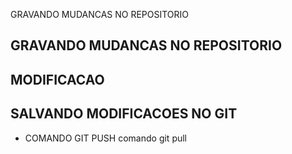 GRAVANDO MUDANCAS NO REPOSITORIO
## GRAVANDO MUDANCAS NO REPOSITORIO 
## MODIFICACAO
## SALVANDO MODIFICACOES NO GIT 
* COMANDO GIT PUSH
comando git pull
